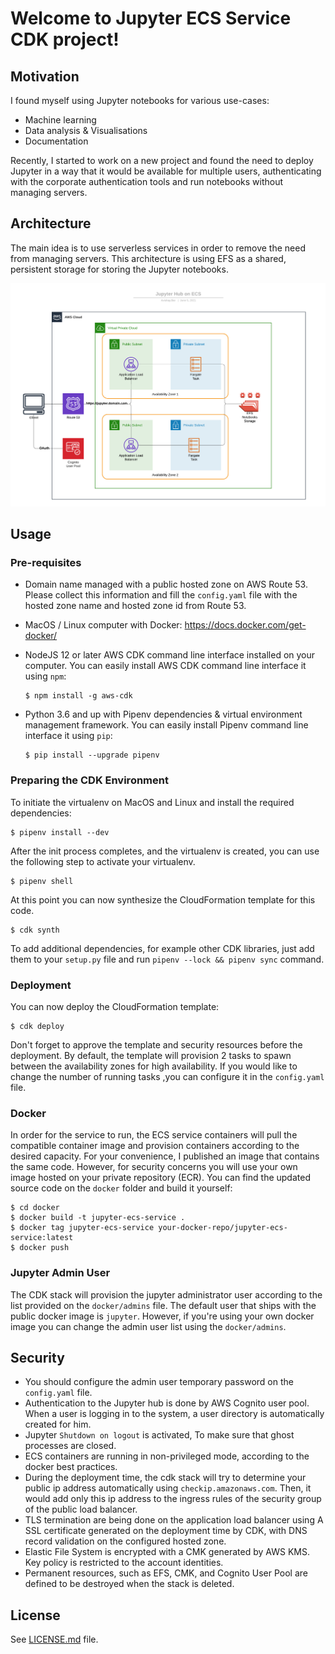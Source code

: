 
# Welcome to Jupyter ECS Service CDK project!

## Motivation

I found myself using Jupyter notebooks for various use-cases:
- Machine learning
- Data analysis & Visualisations
- Documentation

Recently, I started to work on a new project and found the need to deploy Jupyter in a way that it would be available for multiple users, authenticating with the corporate authentication tools and run notebooks without managing servers.

## Architecture

The main idea is to use serverless services in order to remove the need from managing servers.
This architecture is using EFS as a shared, persistent storage for storing the Jupyter notebooks.

![Jupyter on ECS Architecture](architecture.png "Jupyter on ECS Architecture")

## Usage

### Pre-requisites

- Domain name managed with a public hosted zone on AWS Route 53. 
  Please collect this information and fill the `config.yaml` file with the hosted zone name and hosted zone id from Route 53.
- MacOS / Linux computer with Docker: https://docs.docker.com/get-docker/
- NodeJS 12 or later AWS CDK command line interface installed on your computer.
  You can easily install AWS CDK command line interface it using `npm`:

  ```
  $ npm install -g aws-cdk
  ```
- Python 3.6 and up with Pipenv dependencies & virtual environment management framework.
  You can easily install Pipenv command line interface it using `pip`:
  
  ```
  $ pip install --upgrade pipenv
  ```

### Preparing the CDK Environment

To initiate the virtualenv on MacOS and Linux and install the required dependencies:

```
$ pipenv install --dev
```

After the init process completes, and the virtualenv is created, you can use the following
step to activate your virtualenv.

```
$ pipenv shell
```

At this point you can now synthesize the CloudFormation template for this code.

```
$ cdk synth
```

To add additional dependencies, for example other CDK libraries, just add
them to your `setup.py` file and run `pipenv --lock && pipenv sync`
command.

### Deployment

You can now deploy the CloudFormation template:

```
$ cdk deploy
```

Don't forget to approve the template and security resources before the deployment.
By default, the template will provision 2 tasks to spawn between the availability zones for high availability.
If you would like to change the number of running tasks ,you can configure it in the `config.yaml` file.

### Docker

In order for the service to run, the ECS service containers will pull the compatible container image and provision containers according to the desired capacity.
For your convenience, I published an image that contains the same code. However, for security concerns you will use your own image hosted on your private repository (ECR).
You can find the updated source code on the `docker` folder and build it yourself:

```
$ cd docker
$ docker build -t jupyter-ecs-service .
$ docker tag jupyter-ecs-service your-docker-repo/jupyter-ecs-service:latest
$ docker push
```

### Jupyter Admin User

The CDK stack will provision the jupyter administrator user according to the list provided on the `docker/admins` file.
The default user that ships with the public docker image is `jupyter`. 
However, if you're using your own docker image you can change the admin user list using the `docker/admins`.

## Security

- You should configure the admin user temporary password on the `config.yaml` file.
- Authentication to the Jupyter hub is done by AWS Cognito user pool. When a user is logging in to the system, a user directory is automatically created for him.
- Jupyter `Shutdown on logout` is activated, To make sure that ghost processes are closed.  
- ECS containers are running in non-privileged mode, according to the docker best practices.
- During the deployment time, the cdk stack will try to determine your public ip address automatically using `checkip.amazonaws.com`.
  Then, it would add only this ip address to the ingress rules of the security group of the public load balancer.
- TLS termination are being done on the application load balancer using A SSL certificate generated on the deployment time by CDK, with DNS record validation on the configured hosted zone.
- Elastic File System is encrypted with a CMK generated by AWS KMS. Key policy is restricted to the account identities.
- Permanent resources, such as EFS, CMK, and Cognito User Pool are defined to be destroyed when the stack is deleted.

## License

See [LICENSE.md](LICENSE.md) file.